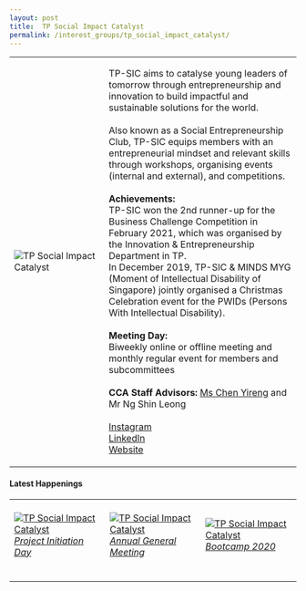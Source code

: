 ```yaml
---
layout: post
title:  TP Social Impact Catalyst
permalink: /interest_groups/tp_social_impact_catalyst/
---
```


<div>
    <table>
        <tr>
            <td style="width:33%"><image src="{{site.baseurl}}/images/CCA_tp_social_impact_catalyst.jpg" style="display:block;margin-left:auto;margin-right:auto;" alt="TP Social Impact Catalyst"></image></td>
            <td>
                <p>
                    TP-SIC aims to catalyse young leaders of tomorrow through entrepreneurship and innovation to build impactful and sustainable solutions for the world.<br>
                    <br>
                    Also known as a Social Entrepreneurship Club, TP-SIC equips members with an entrepreneurial mindset and relevant skills through workshops, organising events (internal and external), and competitions.<br>
                    <br>
                    <b>Achievements:</b><br>
                    TP-SIC won the 2nd runner-up for the Business Challenge Competition in February 2021, which was organised by the Innovation & Entrepreneurship Department in TP.<br>
                    In December 2019, TP-SIC & MINDS MYG (Moment of Intellectual Disability of Singapore) jointly organised a Christmas Celebration event for the PWIDs (Persons With Intellectual Disability).<br>
                    <br>
                    <b>Meeting Day:</b><br>
                    Biweekly online or offline meeting and monthly regular event for members and subcommittees<br>
                    <br>
                    <b>CCA Staff Advisors:</b> <a href="mailto:CHEN_Yireng@TP.EDU.SG">Ms Chen Yireng</a> and Mr Ng Shin Leong</a><br>
                    <br>
                    <a href="https://www.instagram.com/tp.sic">Instagram</a>
                    <br>
                    <a href="https://www.linkedin.com/company/temasek-polytechnic-social-impact-catalyst">LinkedIn</a>
                    <br>
                    <a href="https://tpsicofficial.wixsite.com/home">Website</a>
                </p>
            </td>
        </tr>
    </table>
</div>

#### Latest Happenings

<div>
    <table>
        <tr>
            <td style="width:33%"><br>
                <a href="https://www.instagram.com/p/CCcu1V8Axlh/">
                    <image src="{{site.baseurl}}/images/CCA-tpsic_IG.jpg" style="display:block;margin-left:auto;margin-right:auto;" alt="TP Social Impact Catalyst">
                    <h6 style="margin-top:0%">Project Initiation Day</h6>
                    </image>
                </a>
            </td>
            <td style="width:33%"><br>
                <a href="https://www.instagram.com/p/CCcxFJNg-Iq/">
                    <image src="{{site.baseurl}}/images/CCA-tpsic_IG2.jpg" style="display:block;margin-left:auto;margin-right:auto;" alt="TP Social Impact Catalyst">
                    <h6 style="margin-top:0%">Annual General Meeting</h6>
                    </image>
                </a>
            </td>
            <td style="width:33%"><br>
                <a href="https://www.instagram.com/p/CD0f1V4AFXo/">
                    <image src="{{site.baseurl}}/images/CCA-tpsic_IG3.jpg" style="display:block;margin-left:auto;margin-right:auto;" alt="TP Social Impact Catalyst">
                    <h6 style="margin-top:0%">Bootcamp 2020</h6>
                    </image>
                </a>
            </td>
        </tr>
    </table>
</div>

